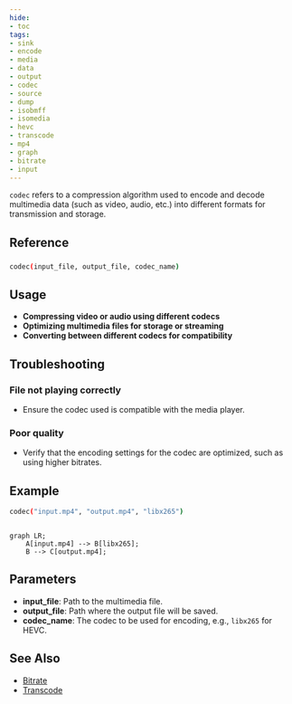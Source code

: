 ```yaml
---
hide:
- toc
tags:
- sink
- encode
- media
- data
- output
- codec
- source
- dump
- isobmff
- isomedia
- hevc
- transcode
- mp4
- graph
- bitrate
- input
---
```




`codec` refers to a compression algorithm used to encode and decode multimedia data (such as video, audio, etc.) into different formats for transmission and storage.

## Reference

### 
```bash
codec(input_file, output_file, codec_name)
```
## Usage

- **Compressing video or audio using different codecs**
- **Optimizing multimedia files for storage or streaming**
- **Converting between different codecs for compatibility**

## Troubleshooting

### File not playing correctly
- Ensure the codec used is compatible with the media player.

### Poor quality
- Verify that the encoding settings for the codec are optimized, such as using higher bitrates.

## Example

```bash
codec("input.mp4", "output.mp4", "libx265")
```

```mermaid

graph LR;
    A[input.mp4] --> B[libx265];
    B --> C[output.mp4];
```


## Parameters

- **input_file**: Path to the multimedia file.
- **output_file**: Path where the output file will be saved.
- **codec_name**: The codec to be used for encoding, e.g., `libx265` for HEVC.

## See Also
- [Bitrate](bitrate.md)
- [Transcode](transcode.md)

